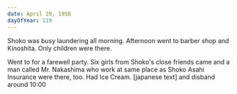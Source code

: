 ```yaml
---
date: April 29, 1958
dayOfYear: 119
---
```

Shoko was busy laundering all morning. Afternoon went to barber shop and Kinoshita.
Only children were there. 

Went to for a farewell party. Six girls from Shoko's close friends came and a man called Mr. Nakashima who work at same place as Shoko Asahi Insurance were there, too. 
Had Ice Cream. 
[japanese text] and disband around 10:00